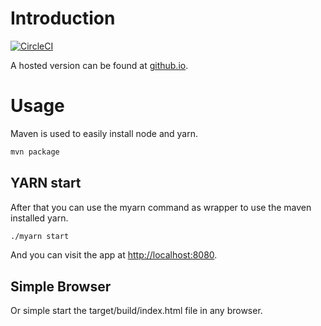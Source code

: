 # Introduction
[![CircleCI](https://circleci.com/gh/mszalbach/bns-profit-calc.svg?style=svg)](https://circleci.com/gh/mszalbach/bns-profit-calc)

A hosted version can be found at [github.io](https://mszalbach.github.io/bns-profit-calc).

# Usage
Maven is used to easily install node and yarn. 

```bash
mvn package
```
## YARN start
After that you can use the myarn command as wrapper to use the maven installed yarn.

```bash
./myarn start
```

And you can visit the app at <http://localhost:8080>.

## Simple Browser
Or simple start the target/build/index.html file in any browser.
```


